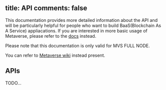 title: API
comments: false
---
This documentation provides more detailed information about the API and will be particularly helpful for people who want to build BaaS(Blockchain As A Service) appliacations. If you are interested in more basic usage of Metaverse, please refer to the [docs](../docs) instead.

Please note that this documentation is only valid for MVS FULL NODE.

You can refer to [Metaverse wiki](https://github.com/mvs-org/metaverse/wiki/Metaverse-API-Call-List) instead present.

## APIs 
TODO...
